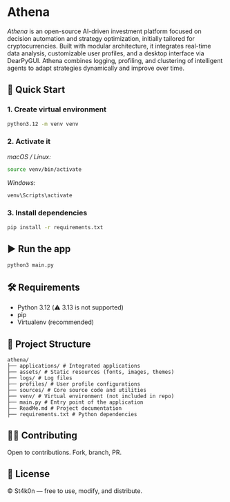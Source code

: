 # Athena
*Athena* is an open-source AI-driven investment platform focused on decision automation and strategy optimization, initially tailored for cryptocurrencies. Built with modular architecture, it integrates real-time data analysis, customizable user profiles, and a desktop interface via DearPyGUI. Athena combines logging, profiling, and clustering of intelligent agents to adapt strategies dynamically and improve over time.

## 🚀 Quick Start

### 1. Create virtual environment
```bash
python3.12 -m venv venv
```

### 2. Activate it

*macOS / Linux:*
```bash
source venv/bin/activate
```

*Windows:*
```bash
venv\Scripts\activate
```

### 3. Install dependencies
```bash
pip install -r requirements.txt
```

## ▶️ Run the app

```bash
python3 main.py
```

## 🛠 Requirements

- Python 3.12 (⚠️ 3.13 is not supported)
- pip
- Virtualenv (recommended)

## 📁 Project Structure

```
athena/
├── applications/ # Integrated applications
├── assets/ # Static resources (fonts, images, themes)
├── logs/ # Log files
├── profiles/ # User profile configurations
├── sources/ # Core source code and utilities
├── venv/ # Virtual environment (not included in repo)
├── main.py # Entry point of the application
├── ReadMe.md # Project documentation
├── requirements.txt # Python dependencies
```

## 🧑‍💻 Contributing

Open to contributions. Fork, branch, PR.

## 📄 License

© St4k0n — free to use, modify, and distribute.
